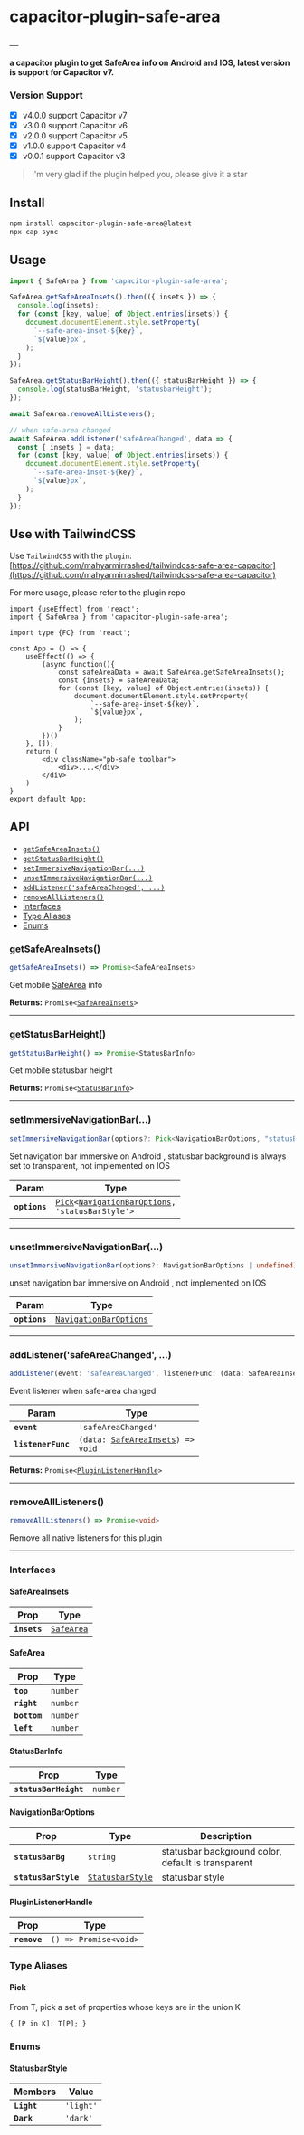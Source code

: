 # capacitor-plugin-safe-area

<p align="left">
  <a href="https://img.shields.io/badge/support-Android-516BEB?logo=android&logoColor=white&style=plastic">
    <img src="https://img.shields.io/badge/support-Android-516BEB?style=plastic"  alt="" >
  </a>
  <a href="https://img.shields.io/badge/support-Android-516BEB?logo=android&logoColor=white&style=plastic">
    <img src="https://img.shields.io/badge/support-IOS-516BEB?style=plastic" alt="">
  </a>
  <a href="https://img.shields.io/badge/support-Android-516BEA?logo=ios&logoColor=white&style=plastic">
    <img src="https://img.shields.io/badge/support-Capacitor v7-516BEA?style=plastic" alt="">
  </a>
  <a href="https://www.npmjs.com/package/capacitor-plugin-safe-area">
    <img src="https://img.shields.io/npm/v/capacitor-plugin-safe-area/latest.svg" alt="">
  </a>
  <a href="https://www.npmjs.com/package/capacitor-plugin-safe-area">
    <img src="https://img.shields.io/npm/dm/capacitor-plugin-safe-area.svg" alt=""/>
  </a>
</p>

#### a capacitor plugin to get SafeArea info on Android and IOS, latest version is support for Capacitor v7.

### Version Support
- [x] v4.0.0 support Capacitor v7
- [x] v3.0.0 support Capacitor v6
- [x] v2.0.0 support Capacitor v5
- [x] v1.0.0 support Capacitor v4
- [x] v0.0.1 support Capacitor v3

> I'm very glad if the plugin helped you, please give it a star

## Install

```bash
npm install capacitor-plugin-safe-area@latest
npx cap sync
```

## Usage

```typescript
import { SafeArea } from 'capacitor-plugin-safe-area';

SafeArea.getSafeAreaInsets().then(({ insets }) => {
  console.log(insets);
  for (const [key, value] of Object.entries(insets)) {
    document.documentElement.style.setProperty(
      `--safe-area-inset-${key}`,
      `${value}px`,
    );
  }
});

SafeArea.getStatusBarHeight().then(({ statusBarHeight }) => {
  console.log(statusBarHeight, 'statusbarHeight');
});

await SafeArea.removeAllListeners();

// when safe-area changed
await SafeArea.addListener('safeAreaChanged', data => {
  const { insets } = data;
  for (const [key, value] of Object.entries(insets)) {
    document.documentElement.style.setProperty(
      `--safe-area-inset-${key}`,
      `${value}px`,
    );
  }
});
```

## Use with TailwindCSS
 Use `TailwindCSS` with the `plugin`:  [https://github.com/mahyarmirrashed/tailwindcss-safe-area-capacitor](https://github.com/mahyarmirrashed/tailwindcss-safe-area-capacitor)

 For more usage, please refer to the plugin repo

```tsx
import {useEffect} from 'react';
import { SafeArea } from 'capacitor-plugin-safe-area';

import type {FC} from 'react';

const App = () => {
    useEffect(() => {
        (async function(){
            const safeAreaData = await SafeArea.getSafeAreaInsets();
            const {insets} = safeAreaData;
            for (const [key, value] of Object.entries(insets)) {
                document.documentElement.style.setProperty(
                    `--safe-area-inset-${key}`,
                    `${value}px`,
                );
            }
        })()
    }, []);
    return (
        <div className="pb-safe toolbar">
            <div>....</div>
        </div>
    )
}
export default App;
```

## API

<docgen-index>

* [`getSafeAreaInsets()`](#getsafeareainsets)
* [`getStatusBarHeight()`](#getstatusbarheight)
* [`setImmersiveNavigationBar(...)`](#setimmersivenavigationbar)
* [`unsetImmersiveNavigationBar(...)`](#unsetimmersivenavigationbar)
* [`addListener('safeAreaChanged', ...)`](#addlistenersafeareachanged-)
* [`removeAllListeners()`](#removealllisteners)
* [Interfaces](#interfaces)
* [Type Aliases](#type-aliases)
* [Enums](#enums)

</docgen-index>

<docgen-api>
<!--Update the source file JSDoc comments and rerun docgen to update the docs below-->

### getSafeAreaInsets()

```typescript
getSafeAreaInsets() => Promise<SafeAreaInsets>
```

Get mobile <a href="#safearea">SafeArea</a> info

**Returns:** <code>Promise&lt;<a href="#safeareainsets">SafeAreaInsets</a>&gt;</code>

--------------------


### getStatusBarHeight()

```typescript
getStatusBarHeight() => Promise<StatusBarInfo>
```

Get mobile statusbar height

**Returns:** <code>Promise&lt;<a href="#statusbarinfo">StatusBarInfo</a>&gt;</code>

--------------------


### setImmersiveNavigationBar(...)

```typescript
setImmersiveNavigationBar(options?: Pick<NavigationBarOptions, "statusBarStyle"> | undefined) => Promise<void>
```

Set navigation bar immersive on Android , statusbar background is always set to transparent, not implemented on IOS

| Param         | Type                                                                                                                    |
| ------------- | ----------------------------------------------------------------------------------------------------------------------- |
| **`options`** | <code><a href="#pick">Pick</a>&lt;<a href="#navigationbaroptions">NavigationBarOptions</a>, 'statusBarStyle'&gt;</code> |

--------------------


### unsetImmersiveNavigationBar(...)

```typescript
unsetImmersiveNavigationBar(options?: NavigationBarOptions | undefined) => Promise<void>
```

unset navigation bar immersive on Android , not implemented on IOS

| Param         | Type                                                                  |
| ------------- | --------------------------------------------------------------------- |
| **`options`** | <code><a href="#navigationbaroptions">NavigationBarOptions</a></code> |

--------------------


### addListener('safeAreaChanged', ...)

```typescript
addListener(event: 'safeAreaChanged', listenerFunc: (data: SafeAreaInsets) => void) => Promise<PluginListenerHandle>
```

Event listener when safe-area changed

| Param              | Type                                                                         |
| ------------------ | ---------------------------------------------------------------------------- |
| **`event`**        | <code>'safeAreaChanged'</code>                                               |
| **`listenerFunc`** | <code>(data: <a href="#safeareainsets">SafeAreaInsets</a>) =&gt; void</code> |

**Returns:** <code>Promise&lt;<a href="#pluginlistenerhandle">PluginListenerHandle</a>&gt;</code>

--------------------


### removeAllListeners()

```typescript
removeAllListeners() => Promise<void>
```

Remove all native listeners for this plugin

--------------------


### Interfaces


#### SafeAreaInsets

| Prop         | Type                                          |
| ------------ | --------------------------------------------- |
| **`insets`** | <code><a href="#safearea">SafeArea</a></code> |


#### SafeArea

| Prop         | Type                |
| ------------ | ------------------- |
| **`top`**    | <code>number</code> |
| **`right`**  | <code>number</code> |
| **`bottom`** | <code>number</code> |
| **`left`**   | <code>number</code> |


#### StatusBarInfo

| Prop                  | Type                |
| --------------------- | ------------------- |
| **`statusBarHeight`** | <code>number</code> |


#### NavigationBarOptions

| Prop                 | Type                                                      | Description                                        |
| -------------------- | --------------------------------------------------------- | -------------------------------------------------- |
| **`statusBarBg`**    | <code>string</code>                                       | statusbar background color, default is transparent |
| **`statusBarStyle`** | <code><a href="#statusbarstyle">StatusbarStyle</a></code> | statusbar style                                    |


#### PluginListenerHandle

| Prop         | Type                                      |
| ------------ | ----------------------------------------- |
| **`remove`** | <code>() =&gt; Promise&lt;void&gt;</code> |


### Type Aliases


#### Pick

From T, pick a set of properties whose keys are in the union K

<code>{ [P in K]: T[P]; }</code>


### Enums


#### StatusbarStyle

| Members     | Value                |
| ----------- | -------------------- |
| **`Light`** | <code>'light'</code> |
| **`Dark`**  | <code>'dark'</code>  |

</docgen-api>
